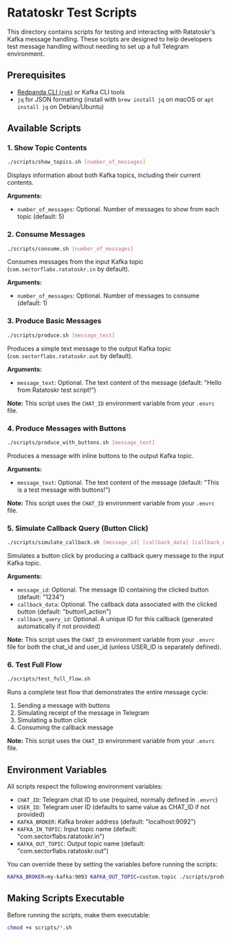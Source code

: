 # Ratatoskr Test Scripts

This directory contains scripts for testing and interacting with Ratatoskr's Kafka message handling. These scripts are designed to help developers test message handling without needing to set up a full Telegram environment.

## Prerequisites

- [Redpanda CLI (`rpk`)](https://docs.redpanda.com/docs/reference/rpk-commands/) or Kafka CLI tools
- `jq` for JSON formatting (install with `brew install jq` on macOS or `apt install jq` on Debian/Ubuntu)

## Available Scripts

### 1. Show Topic Contents

```bash
./scripts/show_topics.sh [number_of_messages]
```

Displays information about both Kafka topics, including their current contents.

**Arguments:**
- `number_of_messages`: Optional. Number of messages to show from each topic (default: 5)

### 2. Consume Messages

```bash
./scripts/consume.sh [number_of_messages]
```

Consumes messages from the input Kafka topic (`com.sectorflabs.ratatoskr.in` by default).

**Arguments:**
- `number_of_messages`: Optional. Number of messages to consume (default: 1)

### 3. Produce Basic Messages

```bash
./scripts/produce.sh [message_text]
```

Produces a simple text message to the output Kafka topic (`com.sectorflabs.ratatoskr.out` by default).

**Arguments:**
- `message_text`: Optional. The text content of the message (default: "Hello from Ratatoskr test script!")

**Note:** This script uses the `CHAT_ID` environment variable from your `.envrc` file.

### 4. Produce Messages with Buttons

```bash
./scripts/produce_with_buttons.sh [message_text]
```

Produces a message with inline buttons to the output Kafka topic.

**Arguments:**
- `message_text`: Optional. The text content of the message (default: "This is a test message with buttons!")

**Note:** This script uses the `CHAT_ID` environment variable from your `.envrc` file.

### 5. Simulate Callback Query (Button Click)

```bash
./scripts/simulate_callback.sh [message_id] [callback_data] [callback_query_id]
```

Simulates a button click by producing a callback query message to the input Kafka topic.

**Arguments:**
- `message_id`: Optional. The message ID containing the clicked button (default: "1234")
- `callback_data`: Optional. The callback data associated with the clicked button (default: "button1_action")
- `callback_query_id`: Optional. A unique ID for this callback (generated automatically if not provided)

**Note:** This script uses the `CHAT_ID` environment variable from your `.envrc` file for both the chat_id and user_id (unless USER_ID is separately defined).

### 6. Test Full Flow

```bash
./scripts/test_full_flow.sh
```

Runs a complete test flow that demonstrates the entire message cycle:
1. Sending a message with buttons
2. Simulating receipt of the message in Telegram
3. Simulating a button click
4. Consuming the callback message

**Note:** This script uses the `CHAT_ID` environment variable from your `.envrc` file.

## Environment Variables

All scripts respect the following environment variables:

- `CHAT_ID`: Telegram chat ID to use (required, normally defined in `.envrc`)
- `USER_ID`: Telegram user ID (defaults to same value as CHAT_ID if not provided)
- `KAFKA_BROKER`: Kafka broker address (default: "localhost:9092")
- `KAFKA_IN_TOPIC`: Input topic name (default: "com.sectorflabs.ratatoskr.in")
- `KAFKA_OUT_TOPIC`: Output topic name (default: "com.sectorflabs.ratatoskr.out")

You can override these by setting the variables before running the scripts:

```bash
KAFKA_BROKER=my-kafka:9093 KAFKA_OUT_TOPIC=custom.topic ./scripts/produce.sh "Custom message"
```

## Making Scripts Executable

Before running the scripts, make them executable:

```bash
chmod +x scripts/*.sh
```